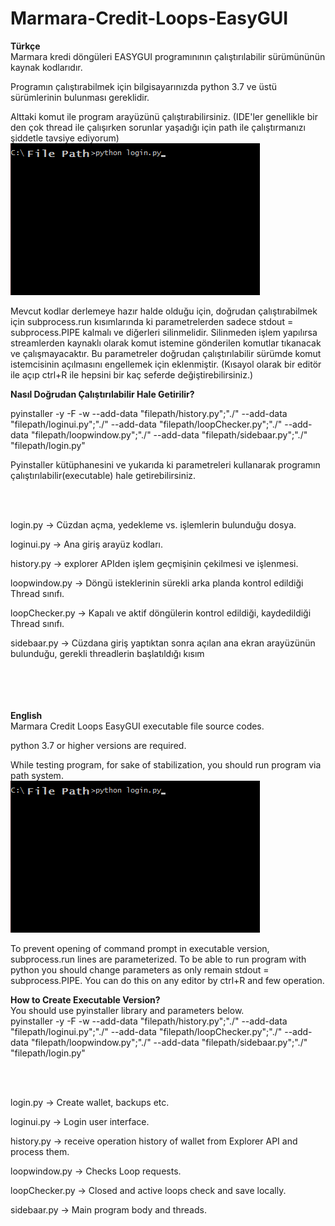 # Marmara-Credit-Loops-EasyGUI

__Türkçe__<br>
Marmara kredi döngüleri EASYGUI programınının çalıştırılabilir sürümününün kaynak kodlarıdır.

Programın çalıştırabilmek için bilgisayarınızda python 3.7 ve üstü sürümlerinin bulunması gereklidir.

Alttaki komut ile program arayüzünü çalıştırabilirsiniz. (IDE'ler genellikle bir den çok thread ile çalışırken sorunlar yaşadığı için path ile çalıştırmanızı şiddetle
tavsiye ediyorum)<br>
![komut arayüzü](/readmepictures/runlogin.png)

Mevcut kodlar derlemeye hazır halde olduğu için, doğrudan çalıştırabilmek için subprocess.run kısımlarında ki parametrelerden sadece stdout = subprocess.PIPE kalmalı
ve diğerleri silinmelidir. Silinmeden işlem yapılırsa streamlerden kaynaklı olarak komut istemine gönderilen komutlar tıkanacak ve çalışmayacaktır. Bu parametreler
doğrudan çalıştırılabilir sürümde komut istemcisinin açılmasını engellemek için eklenmiştir.
(Kısayol olarak bir editör ile açıp ctrl+R ile hepsini bir kaç seferde değiştirebilirsiniz.)


__Nasıl Doğrudan Çalıştırılabilir Hale Getirilir?__

pyinstaller -y -F -w --add-data "filepath/history.py";"./" --add-data "filepath/loginui.py";"./" --add-data "filepath/loopChecker.py";"./" --add-data "filepath/loopwindow.py";"./" --add-data "filepath/sidebaar.py";"./"  "filepath/login.py"


Pyinstaller kütüphanesini ve yukarıda ki parametreleri kullanarak programın çalıştırılabilir(executable) hale getirebilirsiniz.

<br><br>

login.py       -> Cüzdan açma, yedekleme vs. işlemlerin bulunduğu dosya.

loginui.py     -> Ana giriş arayüz kodları.

history.py     -> explorer APIden işlem geçmişinin çekilmesi ve işlenmesi.

loopwindow.py  -> Döngü isteklerinin sürekli arka planda kontrol edildiği Thread sınıfı.

loopChecker.py -> Kapalı ve aktif döngülerin kontrol edildiği, kaydedildiği Thread sınıfı.

sidebaar.py    -> Cüzdana giriş yaptıktan sonra açılan ana ekran arayüzünün bulunduğu, gerekli threadlerin başlatıldığı kısım 


<br><br><br><br>
__English__<br>
Marmara Credit Loops EasyGUI executable file source codes.

python 3.7 or higher versions are required.

While testing program, for sake of stabilization, you should run program via path system. <br>
![command prompt](/readmepictures/runlogin.png)

To prevent opening of command prompt in executable version, subprocess.run lines are parameterized. To be able to run program with python you should change parameters
as only remain stdout = subprocess.PIPE. You can do this on any editor by ctrl+R and few operation.

__How to Create Executable Version?__<br>
You should use pyinstaller library and parameters below.
<br>pyinstaller -y -F -w --add-data "filepath/history.py";"./" --add-data "filepath/loginui.py";"./" --add-data "filepath/loopChecker.py";"./" --add-data "filepath/loopwindow.py";"./" --add-data "filepath/sidebaar.py";"./"  "filepath/login.py"


<br><br>

login.py       -> Create wallet, backups etc.

loginui.py     -> Login user interface.

history.py     -> receive operation history of wallet from Explorer API and process them.

loopwindow.py  -> Checks Loop requests.

loopChecker.py -> Closed and active loops check and save locally.

sidebaar.py    -> Main program body and threads. 
































